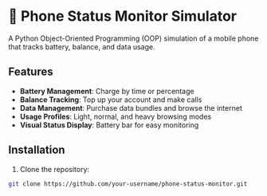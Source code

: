 # 📱 Phone Status Monitor Simulator

A Python Object-Oriented Programming (OOP) simulation of a mobile phone that tracks battery, balance, and data usage.

## Features

- **Battery Management**: Charge by time or percentage
- **Balance Tracking**: Top up your account and make calls
- **Data Management**: Purchase data bundles and browse the internet
- **Usage Profiles**: Light, normal, and heavy browsing modes
- **Visual Status Display**: Battery bar for easy monitoring

## Installation

1. Clone the repository:
```bash
git clone https://github.com/your-username/phone-status-monitor.git

